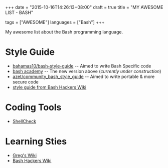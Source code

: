 +++
date      = "2015-10-16T14:26:13+08:00"
draft     = true
title     = "MY AWESOME LIST - BASH"

tags      = ["AWESOME"]
languages = ["Bash"]
+++

My awesome list about the Bash programming language.
<!--more-->

# Style Guide

+ [bahamas10/bash-style-guide](https://github.com/bahamas10/bash-style-guide)
    -- Aimed to write Bash Specific code
+ [bash academy](http://guide.bash.academy)
    -- The new version above (_currently under construction_)
+ [azet/community_bash_style_guide](https://github.com/azet/community_bash_style_guide)
    -- Aimed to write portable & more secure code
+ [style guide from Bash Hackers Wiki](http://wiki.bash-hackers.org/scripting/style)

# Coding Tools

+ [ShellCheck](https://github.com/koalaman/shellcheck.git)


# Learning Sties

+ [Greg's Wiki](http://mywiki.wooledge.org)
+ [Bash Hackers Wiki](http://wiki.bash-hackers.org)

